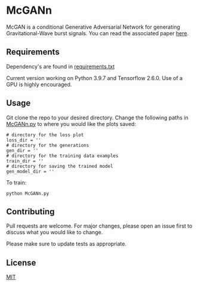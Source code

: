 # McGANn

McGAN is a conditional Generative Adversarial Network for generating Gravitational-Wave burst signals. You can read the associated paper [here](https://iopscience.iop.org/article/10.1088/1361-6382/ac09cc).

## Requirements

Dependency's are found in [requirements.txt](https://github.com/jmcginn/McGANn/blob/master/cGAN/requirements.txt)

Current version working on Python 3.9.7 and Tensorflow 2.6.0. Use of a GPU is highly encouraged. 

## Usage
Git clone the repo to your desired directory. Change the following paths in [McGANn.py](https://github.com/jmcginn/McGANn/blob/master/cGAN/McGAN.py) to where you would like the plots saved:
```
# directory for the loss plot
loss_dir = ''
# directory for the generations
gen_dir = ''
# directory for the training data examples
train_dir = ''
# directory for saving the trained model
gen_model_dir = ''
```

To train:

```
python McGANn.py
```

## Contributing
Pull requests are welcome. For major changes, please open an issue first to discuss what you would like to change.

Please make sure to update tests as appropriate.

## License
[MIT](https://choosealicense.com/licenses/mit/)

